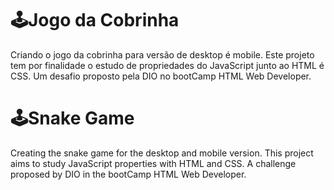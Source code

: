 # 🕹Jogo da Cobrinha
Criando o jogo da cobrinha para versão de desktop é mobile. Este projeto tem por finalidade o estudo de propriedades do JavaScript junto ao HTML é CSS. Um desafio proposto pela DIO no bootCamp HTML Web Developer.

# 🕹Snake Game
Creating the snake game for the desktop and mobile version. This project aims to study JavaScript properties with HTML and CSS. A challenge proposed by DIO in the bootCamp HTML Web Developer. 
